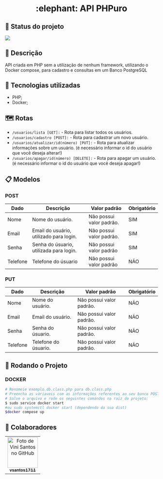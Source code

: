 <h1 align="center">:elephant: API PHPuro</h1>

## :dart: Status do projeto

<img src="http://img.shields.io/static/v1?label=STATUS&message=EM%20ANDAMENTO&color=GREEN&style=for-the-badge"/>

## :memo: Descrição

API criada em PHP sem a utilização de nenhum framework, utilizando o Docker compose, para cadastro e consultas em um Banco PostgreSQL

## :wrench: Tecnologias utilizadas

- PHP;
- Docker;

## :world_map: Rotas

- `/usuarios/lista [GET]:` - Rota para listar todos os usuários.
- `/usuarios/cadastro [POST]:` - Rota para cadastrar um novo usuário.
- `/usuarios/atualizar/id(número) [PUT]:` - Rota para atualizar informações sobre um usuário. (é necessário informar o id do usuário que você deseja alterar!)
- `/usuarios/apagar/id(número) [DELETE]:` - Rota para apagar um usuário. (é necessário informar o id do usuário que você deseja apagar!)

## :clipboard: Modelos

<h3 dir="auto">POST</h3>
<table>
  <thead>
    <tr>
      <th>Dado</th>
      <th>Descrição</th>
      <th>Valor padrão</th>
      <th>Obrigatório</th>
    </tr>
  </thead>
  <tbody>
    <tr>
      <td>Nome</td>
      <td>Nome do usuário.</td>
      <td>Não possui valor padrão.</td>
      <td>SIM</td>
    </tr>
    <tr>
      <td>Email</td>
      <td>Email do usuário, utilizado para login.</td>
      <td>Não possui valor padrão.</td>
      <td>SIM</td>
    </tr>
    <tr>
      <td>Senha</td>
      <td>Senha do úsuario, utilizada para login.</td>
      <td>Não possui valor padrão</td>
      <td>SIM</td>
    </tr>
    <tr>
      <td>Telefone</td>
      <td>Telefone do úsuario</td>
      <td>Não possui valor padrão</td>
      <td>NÃO</td>
    </tr>
  </tbody>
</table>

<h3 dir="auto">PUT</h3>
<table>
  <thead>
    <tr>
      <th>Dado</th>
      <th>Descrição</th>
      <th>Valor padrão</th>
      <th>Obrigatório</th>
    </tr>
  </thead>
  <tbody>
    <tr>
      <td>Nome</td>
      <td>Nome do usuário.</td>
      <td>Não possui valor padrão.</td>
      <td>NÃO</td>
    </tr>
    <tr>
      <td>Email</td>
      <td>Email do usuário.</td>
      <td>Não possui valor padrão.</td>
      <td>NÃO</td>
    </tr>
    <tr>
      <td>Senha</td>
      <td>Senha do úsuario.</td>
      <td>Não possui valor padrão.</td>
      <td>NÃO</td>
    </tr>
    <tr>
      <td>Telefone</td>
      <td>Telefone do úsuario.</td>
      <td>Não possui valor padrão.</td>
      <td>NÃO</td>
    </tr>
  </tbody>
</table>

## :rocket: Rodando o Projeto
<h3 dir="auto">DOCKER</h3>

```bash
# Renomeie exemplo.db.class.php para db.class.php
# Preencha as váriaveis com as informações referentes ao seu banco POSTGRESQL
# Salve o arquivo e rode os seguintes comandos na raiz do projeto:
$ sudo service docker start 
#ou sudo systemctl docker start (dependendo da sua dist)
$docker compose up
```


## :handshake: Colaboradores

<table>
  <tr>
    <td align="center">
      <a href="http://github.com/vsantos1711">
        <img src="https://avatars.githubusercontent.com/u/104466068?v=4" width="100px;" alt="Foto de Vini Santos no GitHub"/><br>
        <sub>
          <b>vsantos1711</b>
        </sub>
      </a>
    </td>
  </tr>
</table>
